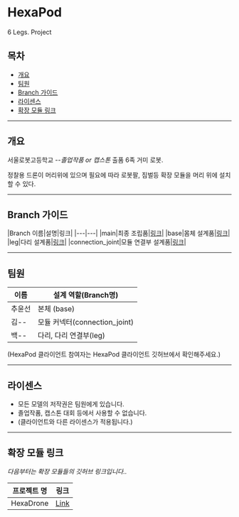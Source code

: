 # HexaPod
6 Legs. Project

## 목차
* [개요](#개요)
* [팀원](#팀원)
* [Branch 가이드](#Branch-가이드)
* [라이센스](#라이센스)
* [확장 모듈 링크](#확장-모듈-링크)
***
## 개요
서울로봇고등학교 *--졸업작품 or 캡스톤* 출품 6족 거미 로봇.

정찰용 드론이 머리위에 있으며 필요에 따라 로봇팔, 짐벌등 확장 모듈을 머리 위에 설치 할 수 있다.
***
## Branch 가이드
|Branch 이름|설명|링크|
|---|---|
|main|최종 조립품|[링크](#https://github.com/seon0313/HexaPod)|
|base|몸체 설계품|[링크](#https://github.com/seon0313/HexaPod/tree/base)|
|leg|다리 설계품|[링크](#https://github.com/seon0313/HexaPod/tree/leg)|
|connection_joint|모듈 연결부 설계품|[링크](#https://github.com/seon0313/HexaPod/tree/connection_joint)|
***
## 팀원
|이름|설계 역할(Branch명)|
|---|---|
|추윤선| 본체 (base) |
|김--|모듈 커넥터(connection_joint)|
|백--|다리, 다리 연결부(leg)|

(HexaPod 클라이언트 참여자는 HexaPod 클라이언트 깃허브에서 확인해주세요.)
***
## 라이센스

* 모든 모델의 저작권은 팀원에게 있습니다.
* 졸업작품, 캡스톤 대회 등에서 사용할 수 없습니다.
* (클라이언트와 다른 라이센스가 적용됩니다.)
***
## 확장 모듈 링크
*다음부터는 확장 모듈들의 깃허브 링크입니다..*

|프로젝트 명|링크|
|---|---|
|HexaDrone|[Link](https://google.com)|

